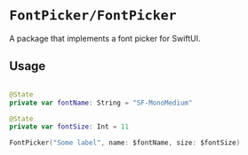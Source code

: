 # ``FontPicker/FontPicker``

A package that implements a font picker for SwiftUI.

## Usage

```swift

@State
private var fontName: String = "SF-MonoMedium"

@State
private var fontSize: Int = 11

FontPicker("Some label", name: $fontName, size: $fontSize)

```
